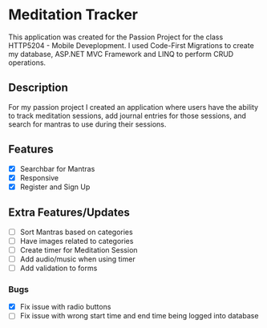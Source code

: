 # Meditation Tracker
This application was created for the Passion Project for the class HTTP5204 - Mobile Deveplopment. 
I used Code-First Migrations to create my database, ASP.NET MVC Framework and LINQ to perform 
CRUD operations.

## Description
For my passion project I created an application where users have the ability to track meditation sessions, 
add journal entries for those sessions, and search for mantras to use during their sessions.

## Features
- [X] Searchbar for Mantras 
- [X] Responsive
- [X] Register and Sign Up

## Extra Features/Updates
- [ ] Sort Mantras based on categories
- [ ] Have images related to categories
- [ ] Create timer for Meditation Session
- [ ] Add audio/music when using timer
- [ ] Add validation to forms

### Bugs 
- [X] Fix issue with radio buttons
- [ ] Fix issue with wrong start time and end time being logged into database